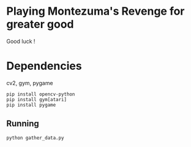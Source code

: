 
Playing Montezuma's Revenge for greater good
============================================

Good luck !

Dependencies
============

cv2, gym, pygame

```
pip install opencv-python
pip install gym[atari]
pip install pygame
```


Running
------
```
python gather_data.py

```
